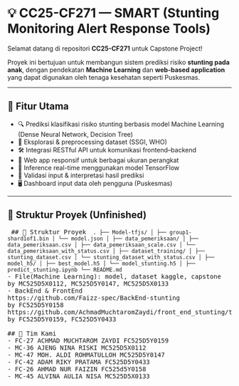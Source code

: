 # 💡 CC25-CF271 — SMART (Stunting Monitoring Alert Response Tools)

Selamat datang di repositori **CC25-CF271** untuk Capstone Project!

Proyek ini bertujuan untuk membangun sistem prediksi risiko **stunting pada anak**, dengan pendekatan **Machine Learning** dan **web-based application** yang dapat digunakan oleh tenaga kesehatan seperti Puskesmas.

---

## 🚀 Fitur Utama

- 🔍 Prediksi klasifikasi risiko stunting berbasis model Machine Learning (Dense Neural Network, Decision Tree)
- 🧪 Eksplorasi & preprocessing dataset (SSGI, WHO)
- 🛠️ Integrasi RESTful API untuk komunikasi frontend–backend
- 📱 Web app responsif untuk berbagai ukuran perangkat
- 🧠 Inference real-time menggunakan model TensorFlow
- 🧾 Validasi input & interpretasi hasil prediksi
- 🖥️ Dashboard input data oleh pengguna (Puskesmas)

---

## 📂 Struktur Proyek (Unfinished)
<pre lang="markdown"> ## 📂 Struktur Proyek <code> . ├── Model-tfjs/ │ ├── group1-shard1of1.bin │ └── model.json │ ├── data_pemeriksaan/ │ ├── data_pemeriksaan.csv │ ├── data_pemeriksaan_scale.csv │ └── data_pemeriksaan_with_status.csv │ ├── dataset_training/ │ ├── stunting_dataset.csv │ └── stunting_dataset_with_status.csv │ ├── model_h5/ │ ├── best_model.h5 │ └── model_stunting.h5 │ ├── predict_stunting.ipynb └── README.md </code>
- File(Machine Learning): model, dataset kaggle, capstone
by MC525D5X0112, MC525D5Y0147, MC525D5X0133
- BackEnd & FrontEnd
https://github.com/Faizz-spec/BackEnd-stunting
by FC525D5Y0158
https://github.com/AchmadMuchtaromZaydi/front_end_stunting/tree/main
by FC525D5Y0159, FC525D5Y0433

## 👥 Tim Kami
- FC-27 ACHMAD MUCHTAROM ZAYDI FC525D5Y0159
- MC-36 AJENG NINA RISKI MC525D5X0112
- MC-47 MOH. ALDI ROHMATULLOH MC525D5Y0147
- FC-42 ADAM RIKY PRATAMA FC525D5Y0433
- FC-26 AHMAD NUR FAIZIN FC525d5Y0158
- MC-45 ALVINA AULIA NISA MC525D5X0133





